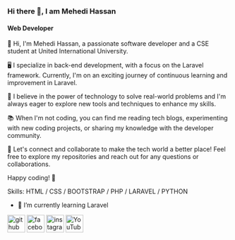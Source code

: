 ### Hi there 👋, I am Mehedi Hassan
#### Web Developer

👋 Hi, I'm Mehedi Hassan, a passionate software developer and a CSE student at United International University.

🖥️ I specialize in back-end development, with a focus on the Laravel framework. Currently, I'm on an exciting journey of continuous learning and improvement in Laravel.

🌱 I believe in the power of technology to solve real-world problems and I'm always eager to explore new tools and techniques to enhance my skills.

📚 When I'm not coding, you can find me reading tech blogs, experimenting with new coding projects, or sharing my knowledge with the developer community.

🤝 Let's connect and collaborate to make the tech world a better place! Feel free to explore my repositories and reach out for any questions or collaborations.

Happy coding! 🚀


Skills: HTML / CSS / BOOTSTRAP / PHP / LARAVEL / PYTHON 

- 🌱 I’m currently learning Laravel 



[<img src='https://cdn.jsdelivr.net/npm/simple-icons@3.0.1/icons/github.svg' alt='github' height='40'>](https://github.com/https://github.com/Mehedi5271)  [<img src='https://cdn.jsdelivr.net/npm/simple-icons@3.0.1/icons/facebook.svg' alt='facebook' height='40'>](https://www.facebook.com/https://www.facebook.com/official.mehedih52/)  [<img src='https://cdn.jsdelivr.net/npm/simple-icons@3.0.1/icons/instagram.svg' alt='instagram' height='40'>](https://www.instagram.com/https://www.instagram.com/mehe_the//)  [<img src='https://cdn.jsdelivr.net/npm/simple-icons@3.0.1/icons/youtube.svg' alt='YouTube' height='40'>](https://www.youtube.com/channel/https://www.youtube.com/channel/UC1lFjo2bnObZqutb0-QpjIA)  


